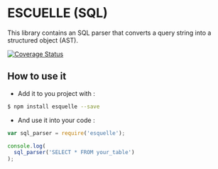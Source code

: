 # ESCUELLE (SQL)

This library contains an SQL parser that converts a query string into a structured object (AST).

[![Coverage Status](https://coveralls.io/repos/ichiriac/escuelle/badge.png)](https://coveralls.io/r/ichiriac/escuelle)

## How to use it

- Add it to you project with :

```sh
$ npm install esquelle --save
```

- And use it into your code :

```js
var sql_parser = require('esquelle');

console.log(
  sql_parser('SELECT * FROM your_table')
);
```